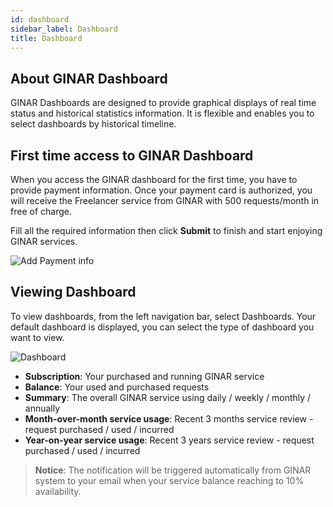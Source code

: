 ```yaml
---
id: dashboard
sidebar_label: Dashboard
title: Dashboard
---
```


## About GINAR Dashboard

GINAR Dashboards are designed to provide graphical displays of real time status and historical statistics information. It is flexible and enables you to select dashboards by historical timeline.


## First time access to GINAR Dashboard

When you access the GINAR dashboard for the first time, you have to provide payment information. Once your payment card is authorized, you will receive the Freelancer service from GINAR with 500 requests/month in free of charge. 

Fill all the required information then click **Submit** to finish and start enjoying GINAR services.

![Add Payment info](./pictures/Payment1.png)


## Viewing Dashboard

To view dashboards, from the left navigation bar, select Dashboards. Your default dashboard is displayed, you can select the type of dashboard you want to view.

![Dashboard](./pictures/Dashboard.png)

-	**Subscription**: Your purchased and running GINAR service
-	**Balance**: Your used and purchased requests
-	**Summary**: The overall GINAR service using daily / weekly / monthly / annually
-	**Month-over-month service usage**: Recent 3 months service review - request purchased / used / incurred
-	**Year-on-year service usage**: Recent 3 years service review - request purchased / used / incurred

> **Notice**: The notification will be triggered automatically from GINAR system to your email when your service balance reaching to 10% availability.

